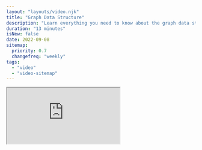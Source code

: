 ```yaml
---
layout: "layouts/video.njk"
title: "Graph Data Structure"
description: "Learn everything you need to know about the graph data structure"
duration: "13 minutes"
isNew: false
date: 2022-09-08
sitemap:
  priority: 0.7
  changefreq: "weekly"
tags:
  - "video"
  - "video-sitemap"
---
```


<iframe class="w-full aspect-video mb-5" src="https://www.youtube.com/embed/0sQE8zKhad0" title="Graph Data Structure"></iframe>
